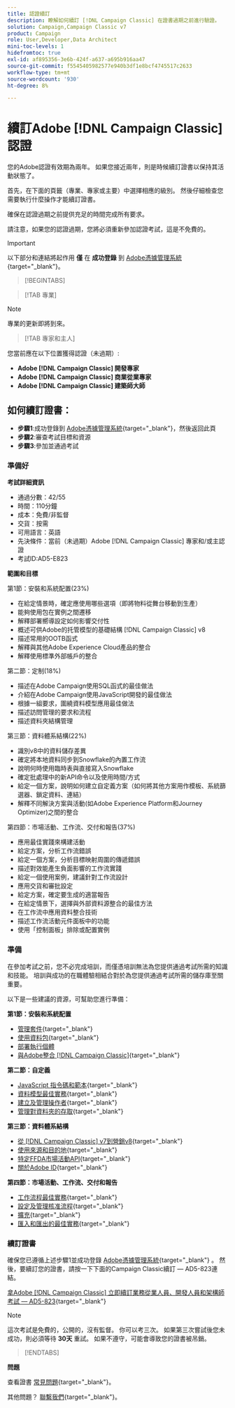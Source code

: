 ```yaml
---
title: 認證續訂
description: 瞭解如何續訂 [!DNL Campaign Classic] 在證書過期之前進行驗證。
solution: Campaign,Campaign Classic v7
product: Campaign
role: User,Developer,Data Architect
mini-toc-levels: 1
hidefromtoc: true
exl-id: af895356-3e6b-424f-a637-a695b916aa47
source-git-commit: f5545405982577e940b3df1e8bcf4745517c2633
workflow-type: tm+mt
source-wordcount: '930'
ht-degree: 8%

---
```


# 續訂Adobe [!DNL Campaign Classic] 認證

您的Adobe認證有效期為兩年。 如果您接近兩年，則是時候續訂證書以保持其活動狀態了。

首先，在下面的頁籤（專業、專家或主要）中選擇相應的級別。 然後仔細檢查您需要執行什麼操作才能續訂證書。

確保在認證過期之前提供充足的時間完成所有要求。

請注意，如果您的認證過期，您將必須重新參加認證考試，這是不免費的。

>[!IMPORTANT]
>
>以下部分和連結將起作用 **僅** 在 **成功登錄** 到 [Adobe憑據管理系統](http://www.certmetrics.com/adobe){target="_blank"}。

>[!BEGINTABS]

>[!TAB 專業]

>[!NOTE]
>
>專業的更新即將到來。

>[!TAB 專家和主人]

您當前應在以下位置獲得認證（未過期）:

* **Adobe [!DNL Campaign Classic] 開發專家**
* **Adobe [!DNL Campaign Classic] 商業從業專家**
* **Adobe [!DNL Campaign Classic] 建築師大師**

## 如何續訂證書：

* **步驟1**:成功登錄到 [Adobe憑據管理系統](http://www.certmetrics.com/adobe){target="_blank"}，然後返回此頁
* **步驟2**:審查考試目標和資源
* **步驟3**:參加並通過考試

### 準備好

**考試詳細資訊**

* 通過分數：42/55
* 時間：110分鐘
* 成本：免費/非監督
* 交貨：按需
* 可用語言：英語
* 先決條件：當前（未過期）Adobe [!DNL Campaign Classic] 專家和/或主認證
* 考試ID:AD5-E823

**範圍和目標**

第1節：安裝和系統配置(23%)

* 在給定情景時，確定應使用哪些選項（即將物料從舞台移動到生產）
* 能夠使用包在實例之間遷移
* 解釋部署嚮導設定如何影響交付性
* 概述可供Adobe的托管模型的基礎結構 [!DNL Campaign Classic] v8
* 描述常用的OOTB函式
* 解釋與其他Adobe Experience Cloud產品的整合
* 解釋使用標準外部帳戶的整合

第二節：定制(18%)

* 描述在Adobe Campaign使用SQL函式的最佳做法
* 介紹在Adobe Campaign使用JavaScript開發的最佳做法
* 根據一組要求，圍繞資料模型應用最佳做法
* 描述訪問管理的要求和流程
* 描述資料夾結構管理

第三節：資料體系結構(22%)

* 識別v8中的資料儲存差異
* 確定將本地資料同步到Snowflake的內置工作流
* 說明何時使用臨時表與直接寫入Snowflake
* 確定批處理中的新API命令以及使用時間/方式
* 給定一個方案，說明如何建立自定義方案（如何將其他方案用作模板、系統篩選器、鎖定資料、連結）
* 解釋不同解決方案與活動(如Adobe Experience Platform和Journey Optimizer)之間的整合

第四節：市場活動、工作流、交付和報告(37%)

* 應用最佳實踐來構建活動
* 給定方案，分析工作流錯誤
* 給定一個方案，分析目標映射周圍的傳遞錯誤
* 描述對效能產生負面影響的工作流實踐
* 給定一個使用案例，建議針對工作流設計
* 應用交貨和審批設定
* 給定方案，確定要生成的適當報告
* 在給定情景下，選擇與外部資料源整合的最佳方法
* 在工作流中應用資料整合技術
* 描述工作流活動元件面板中的功能
* 使用「控制面板」排除或配置實例

### 準備

在參加考試之前，您不必完成培訓，而僅憑培訓無法為您提供通過考試所需的知識和技能。 培訓與成功的在職體驗相結合對於為您提供通過考試所需的儲存庫至關重要。

以下是一些建議的資源，可幫助您進行準備：

**第1節：安裝和系統配置**

* [管理套件](https://experienceleague.adobe.com/docs/campaign-standard/using/managing-processes-and-data/importing-and-exporting-data/managing-packages.html?lang=en){target="_blank"}
* [使用資料包](https://experienceleague.adobe.com/docs/campaign-classic/using/getting-started/administration-basics/working-with-data-packages.html?lang=en){target="_blank"}
* [部署執行個體](https://experienceleague.adobe.com/docs/campaign-classic/using/installing-campaign-classic/initial-configuration/deploying-an-instance.html?lang=en)
* [與Adobe整合 [!DNL Campaign Classic]](https://experienceleague.adobe.com/docs/experience-manager-65/administering/integration/campaignonpremise.html?lang=en){target="_blank"}

**第二節：自定義**

* [JavaScript 指令碼和範本](https://experienceleague.adobe.com/docs/campaign-classic/using/automating-with-workflows/advanced-management/javascript-scripts-and-templates.html?lang=en){target="_blank"}
* [資料模型最佳實務](https://experienceleague.adobe.com/docs/campaign-classic/using/configuring-campaign-classic/data-model/data-model-best-practices.html?lang=zh-Hant){target="_blank"}
* [建立及管理操作者](https://experienceleague.adobe.com/docs/campaign-classic/using/getting-started/permissions/access-management-operators.html?lang=en){target="_blank"}
* [管理對資料夾的存取](https://experienceleague.adobe.com/docs/campaign-classic/using/getting-started/permissions/access-management-folders.html?lang=en){target="_blank"}

**第三節：資料體系結構**

* [從 [!DNL Campaign Classic] v7到營銷v8](https://experienceleague.adobe.com/docs/campaign/campaign-v8/new/v7-to-v8.html?lang=en){target="_blank"}
* [使用來源和目的地](https://experienceleague.adobe.com/docs/campaign-classic/using/integrating-with-adobe-experience-cloud/aep-sources-destinations/get-started-sources-destinations.html?lang=zh-Hant){target="_blank"}
* [特定FFDA市場活動API](https://experienceleague.adobe.com/docs/campaign/campaign-v8/config/architecture/ffda/ffda-characteristics/new-apis.html?lang=en){target="_blank"}
* [關於Adobe ID](https://experienceleague.adobe.com/docs/campaign-classic/using/installing-campaign-classic/connect-to-campaign/connecting-via-an-adobe-id/about-adobe-id.html?lang=en){target="_blank"}

**第四節：市場活動、工作流、交付和報告**

* [工作流程最佳實務](https://experienceleague.adobe.com/docs/campaign-classic/using/automating-with-workflows/introduction/workflow-best-practices.html?lang=zh-Hant){target="_blank"}
* [設定及管理核准流程](https://experienceleague.adobe.com/docs/campaign-classic/using/orchestrating-campaigns/orchestrate-campaigns/marketing-campaign-approval.html?lang=en){target="_blank"}
* [擴充](https://experienceleague.adobe.com/docs/campaign-classic/using/automating-with-workflows/targeting-activities/enrichment.html?lang=en){target="_blank"}
* [匯入和匯出的最佳實務](https://experienceleague.adobe.com/docs/campaign-classic/using/automating-with-workflows/introduction/workflow-best-practices.html?lang=zh-Hant){target="_blank"}

### 續訂證書

確保您已遵循上述步驟1並成功登錄 [Adobe憑據管理系統](http://www.certmetrics.com/adobe){target="_blank"} 。 然後，要續訂您的證書，請按一下下面的Campaign Classic續訂 — AD5-823連結。

[拿Adobe [!DNL Campaign Classic] 立即續訂業務從業人員、開發人員和架構師考試 — AD5-823](https://www.certmetrics.com/adobe/candidate/caveon_sso_adobe.aspx?ssoLogin=true&amp;eid=AD5-E823){target="_blank"}

>[!NOTE]
>
>這次考試是免費的，公開的，沒有監督。 你可以考三次。 如果第三次嘗試後您未成功，則必須等待 **30天** 重試。 如果不遵守，可能會導致您的證書被吊銷。

>[!ENDTABS]

**問題**

查看證書 [常見問題](https://experienceleague.adobe.com/docs/certification/certification/faq.html?lang=en){target="_blank"}。

其他問題？ [聯繫我們](mailto:certif@adobe.com){target="_blank"}。
